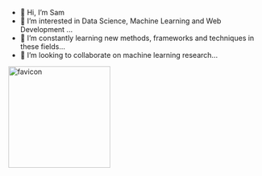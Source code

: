 - 👋 Hi, I’m Sam
- 👀 I’m interested in Data Science, Machine Learning and Web Development ...
- 🌱 I’m constantly learning new methods, frameworks and techniques in these fields...
- 💞️ I’m looking to collaborate on machine learning research...


<img width="202" alt="favicon" src="https://user-images.githubusercontent.com/96737141/182760426-ca6e87b4-27f6-4f30-adda-1f5215b901a4.png">

<!---
udochukwu-okoro/udochukwu-okoro is a ✨ special ✨ repository because its `README.md` (this file) appears on your GitHub profile.
You can click the Preview link to take a look at your changes.
--->
